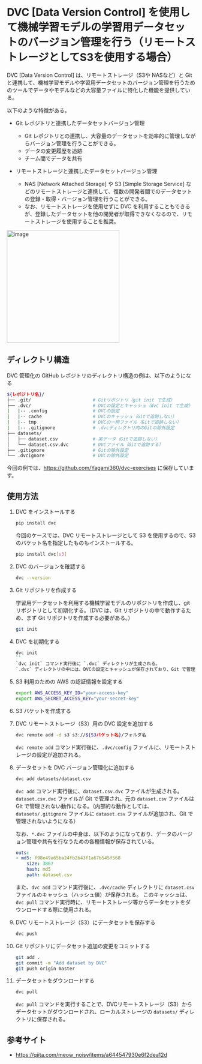 # DVC [Data Version Control] を使用して機械学習モデルの学習用データセットのバージョン管理を行う（リモートストレージとしてS3を使用する場合）

DVC [Data Version Control] は、リモートストレージ（S3や NASなど）と Git と連携して、機械学習モデルや学習用データセットのバージョン管理を行うためのツールでデータやモデルなどの大容量ファイルに特化した機能を提供している。

以下のような特徴がある。

- Git レポジトリと連携したデータセットバージョン管理
    - Git レポジトリとの連携し、大容量のデータセットを効率的に管理しながらバージョン管理を行うことができる。
    - データの変更履歴を追跡
    - チーム間でデータを共有

- リモートストレージと連携したデータセットバージョン管理
    - NAS [Network Attached Storage] や S3 [Simple Storage Service] などのリモートストレージと連携して、復数の開発者間でのデータセットの登録・取得・バージョン管理を行うことができる。
    - なお、リモートストレージを使用せずに DVC を利用することもできるが、登録したデータセットを他の開発者が取得できなくなるので、リモートストレージを使用することを推奨。

<img width="300" alt="image" src="https://github.com/user-attachments/assets/c91b0225-c771-4a38-a648-577a33edb911" />

## ディレクトリ構造

DVC 管理化の GitHub レポジトリのディレクトリ構造の例は、以下のようになる

```sh
${レポジトリ名}/
├── .git/                       # Gitリポジトリ（git init で生成）
├── .dvc/                       # DVCの設定とキャッシュ（dvc init で生成）
|   |-- .config                 # DVCの設定
|   |-- cache                   # DVCのキャッシュ（Gitで追跡しない）
|   |-- tmp                     # DVCの一時ファイル（Gitで追跡しない）
|   |-- .gitignore              # .dvcディレクトリ内のGitの除外設定
├── datasets/
│   ├── dataset.csv             # 実データ（Gitで追跡しない）
│   └── dataset.csv.dvc         # DVCファイル（Gitで追跡する）
├── .gitignore                  # Gitの除外設定
└── .dvcignore                  # DVCの除外設定
```

今回の例では、https://github.com/Yagami360/dvc-exercises に保存しています。

## 使用方法

1. DVC をインストールする
    ```bash
    pip install dvc
    ```

    今回のケースでは、DVC リモートストレージとして S3 を使用するので、S3 のバケット名を指定したものもインストールする。
    ```bash
    pip install dvc[s3]
    ```

1. DVC のバージョンを確認する
    ```bash
    dvc --version
    ```

1. Git リポジトリを作成する

    学習用データセットを利用する機械学習モデルのリポジトリを作成し、git リポジトリとして初期化する。（DVC は、Git リポジトリの中で動作するため、まず Git リポジトリを作成する必要がある。）
    ```bash
    git init
    ```

1. DVC を初期化する
    ```bash
    dvc init
    ``
    `dvc init` コマンド実行後に `.dvc` ディレクトリが生成される。
    `.dvc` ディレクトリの中には、DVCの設定とキャッシュが保存されており、Git で管理される。

1. S3 利用のための AWS の認証情報を設定する
    ```bash
    export AWS_ACCESS_KEY_ID="your-access-key"
    export AWS_SECRET_ACCESS_KEY="your-secret-key"
    ```

1. S3 バケットを作成する

1. DVC リモートストレージ（S3）用の DVC 設定を追加する
    ```bash
    dvc remote add -d s3 s3://${S3バケット名}/フォルダ名
    ```
    `dvc remote add` コマンド実行後に、`.dvc/config` ファイルに、リモートストレージの設定が追加される。

1. データセットを DVC バージョン管理化に追加する
    ```bash
    dvc add datasets/dataset.csv
    ```

    `dvc add` コマンド実行後に、`dataset.csv.dvc` ファイルが生成される。`dataset.csv.dvc` ファイルが Git で管理され、元の `dataset.csv` ファイルは Git で管理されない動作になる。（内部的な動作としては、`datasets/.gitignore` ファイルに `dataset.csv` ファイルが追加され、Git で管理されないようになる）

    なお、`*.dvc` ファイルの中身は、以下のようになっており、データのバージョン管理や共有を行なうための各種情報が保存されている。
    ```yml
    outs:
    - md5: f98e49a65ba24fb2b43f1a67b545f568
        size: 3867
        hash: md5
        path: dataset.csv
    ```

    また、`dvc add` コマンド実行後に、`.dvc/cache` ディレクトリに `dataset.csv` ファイルのキャッシュ（ハッシュ値）が保存される。
    このキャッシュは、`dvc pull` コマンド実行時に、リモートストレージ等からデータセットをダウンロードする際に使用される。

1. DVC リモートストレージ（S3）にデータセットを保存する
    ```bash
    dvc push
    ```

1. Git リポジトリにデータセット追加の変更をコミットする
    ```bash
    git add .
    git commit -m "Add dataset by DVC"
    git push origin master
    ```

1. データセットをダウンロードする
    ```bash
    dvc pull
    ```
    `dvc pull` コマンドを実行することで、DVCリモートストレージ（S3）からデータセットがダウンロードされ、ローカルストレージの `datasets/` ディレクトリに保存される。

## 参考サイト

- https://qiita.com/meow_noisy/items/a644547930e6f2dea12d
